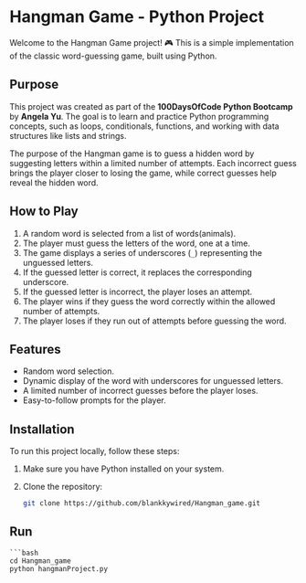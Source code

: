 # Hangman Game - Python Project

Welcome to the Hangman Game project! 🎮 This is a simple implementation of the classic word-guessing game, built using Python.

## Purpose

This project was created as part of the **100DaysOfCode Python Bootcamp** by **Angela Yu**. The goal is to learn and practice Python programming concepts, such as loops, conditionals, functions, and working with data structures like lists and strings.

The purpose of the Hangman game is to guess a hidden word by suggesting letters within a limited number of attempts. Each incorrect guess brings the player closer to losing the game, while correct guesses help reveal the hidden word.

## How to Play

1. A random word is selected from a list of words(animals).
2. The player must guess the letters of the word, one at a time.
3. The game displays a series of underscores (`_`) representing the unguessed letters.
4. If the guessed letter is correct, it replaces the corresponding underscore.
5. If the guessed letter is incorrect, the player loses an attempt.
6. The player wins if they guess the word correctly within the allowed number of attempts.
7. The player loses if they run out of attempts before guessing the word.

## Features

- Random word selection.
- Dynamic display of the word with underscores for unguessed letters.
- A limited number of incorrect guesses before the player loses.
- Easy-to-follow prompts for the player.

## Installation

To run this project locally, follow these steps:

1. Make sure you have Python installed on your system.
2. Clone the repository:

   ```bash
   git clone https://github.com/blankkywired/Hangman_game.git

## Run
    ```bash
    cd Hangman_game
    python hangmanProject.py
